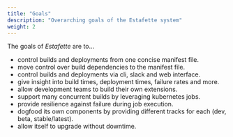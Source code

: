```yaml
---
title: "Goals"
description: "Overarching goals of the Estafette system"
weight: 2
---
```


The goals of _Estafette_ are to...

- control builds and deployments from one concise manifest file.
- move control over build dependencies to the manifest file.
- control builds and deployments via cli, slack and web interface.
- give insight into build times, deployment times, failure rates and more.
- allow development teams to build their own extensions.
- support many concurrent builds by leveraging kubernetes jobs.
- provide resilience against failure during job execution.
- dogfood its own components by providing different tracks for each (dev, beta, stable/latest).
- allow itself to upgrade without downtime.